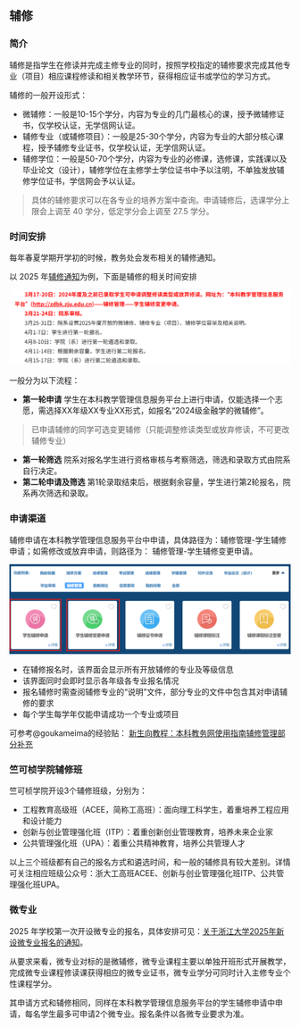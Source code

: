 ## 辅修
### 简介

辅修是指学生在修读并完成主修专业的同时，按照学校指定的辅修要求完成其他专业（项目）相应课程修读和相关教学环节，获得相应证书或学位的学习方式。

辅修的一般开设形式：

- 微辅修：一般是10-15个学分，内容为专业的几门最核心的课，授予微辅修证书，仅学校认证，无学信网认证。
- 辅修专业（或辅修项目）：一般是25-30个学分，内容为专业的大部分核心课程，授予辅修专业证书，仅学校认证，无学信网认证。
- 辅修学位：一般是50-70个学分，内容为专业的必修课，选修课，实践课以及毕业论文（设计），辅修学位在主修学士学位证书中予以注明，不单独发放辅修学位证书，学信网会予以认证。

>具体的辅修要求可以在各专业的培养方案中查询。申请辅修后，选课学分上限会上调至 40 学分，低定学分会上调至 27.5 学分。

### 时间安排

每年春夏学期开学初的时候，教务处会发布相关的辅修通知。

以 2025 年[辅修通知](https://bksy.zju.edu.cn/2025/0317/c28324a3027740/page.psp)为例，下面是辅修的相关时间安排

![alt text](../assets/time.png)

一般分为以下流程：

- **第一轮申请**
学生在本科教学管理信息服务平台上进行申请，仅能选择一个志愿，需选择XX年级XX专业XX形式，如报名“2024级金融学的微辅修”。
>已申请辅修的同学可选变更辅修（只能调整修读类型或放弃修读，不可更改辅修专业）
- **第一轮筛选**
院系对报名学生进行资格审核与考察筛选，筛选和录取方式由院系自行决定。
- **第二轮申请及筛选**
第1轮录取结束后，根据剩余容量，学生进行第2轮报名，院系再次筛选和录取。
	
### 申请渠道

辅修申请在本科教学管理信息服务平台中申请，具体路径为：辅修管理-学生辅修申请；如需修改或放弃申请，则路径为： 辅修管理-学生辅修变更申请。

![alt text](../assets/apply.png)

- 在辅修报名时，该界面会显示所有开放辅修的专业及等级信息
- 该界面同时会即时显示各年级各专业报名情况
- 报名辅修时需查阅辅修专业的“说明”文件，部分专业的文件中包含其对申请辅修的要求
- 每个学生每学年仅能申请成功一个专业或项目

可参考@goukameima的经验贴：
[新生向教程：本科教务网使用指南辅修管理部分补充](http://www-cc98-org-s.webvpn.zju.edu.cn:8001/topic/6242230)

### 竺可桢学院辅修班

竺可桢学院开设3个辅修班级，分别为：
- 工程教育高级班（ACEE，简称工高班）：面向理工科学生，着重培养工程应用和设计能力
- 创新与创业管理强化班（ITP）：着重创新创业管理教育，培养未来企业家
- 公共管理强化班（UPA）：着重公共精神教育，培养公共管理人才

以上三个班级都有自己的报名方式和遴选时间，和一般的辅修具有较大差别。详情可关注相应班级公众号：浙大工高班ACEE、创新与创业管理强化班ITP、公共管理强化班UPA。


### 微专业

2025 年学校第一次开设微专业的报名，具体安排可见：[关于浙江大学2025年新设微专业报名的通知](https://bksy.zju.edu.cn/2025/0520/c28418a3053361/page.htm)。

从要求来看，微专业对标的是微辅修，微专业课程主要以单独开班形式开展教学，完成微专业课程修读课获得相应的微专业证书，微专业学分可同时计入主修专业个性课程学分。

其申请方式和辅修相同，同样在本科教学管理信息服务平台的学生辅修申请中申请，每名学生最多可申请2个微专业。报名条件以各微专业要求为准。
